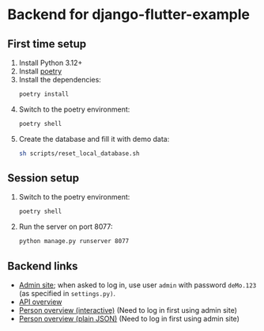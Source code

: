 # Backend for django-flutter-example

## First time setup

1. Install Python 3.12+
2. Install [poetry](https://python-poetry.org/)
3. Install the dependencies:
   ```bash
   poetry install
   ```
4. Switch to the poetry environment:
   ```bash
   poetry shell
   ```
5. Create the database and fill it with demo data:
   ```bash
   sh scripts/reset_local_database.sh
   ```

## Session setup

1. Switch to the poetry environment:
   ```bash
   poetry shell
   ```
2. Run the server on port 8077:
   ```bash
   python manage.py runserver 8077
   ```

## Backend links

- [Admin site](http://localhost:8077/admin/); when asked to log in, use user
  `admin` with password `deMo.123` (as specified in `settings.py)`.
- [API overview](http://localhost:8077/)
- [Person overview (interactive)](http://localhost:8077/persons/) (Need to log
  in first using admin site)
- [Person overview (plain JSON)](http://localhost:8077/persons/?format=json)
  (Need to log in first using admin site)

